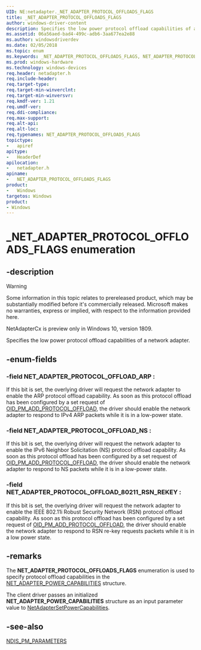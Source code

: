 ```yaml
---
UID: NE:netadapter._NET_ADAPTER_PROTOCOL_OFFLOADS_FLAGS
title: _NET_ADAPTER_PROTOCOL_OFFLOADS_FLAGS
author: windows-driver-content
description: Specifies the low power protocol offload capabilities of a network adapter.
ms.assetid: 06a56aed-bad4-499c-adb6-3aa677ea2e88
ms.author: windowsdriverdev
ms.date: 02/05/2018
ms.topic: enum
ms.keywords: _NET_ADAPTER_PROTOCOL_OFFLOADS_FLAGS, NET_ADAPTER_PROTOCOL_OFFLOADS_FLAGS, 
ms.prod: windows-hardware
ms.technology: windows-devices
req.header: netadapter.h
req.include-header:
req.target-type:
req.target-min-winverclnt:
req.target-min-winversvr:
req.kmdf-ver: 1.21
req.umdf-ver:
req.ddi-compliance:
req.max-support:
req.alt-api:
req.alt-loc:
req.typenames: NET_ADAPTER_PROTOCOL_OFFLOADS_FLAGS
topictype: 
-	apiref
apitype: 
-	HeaderDef
apilocation: 
-	netadapter.h
apiname: 
-	NET_ADAPTER_PROTOCOL_OFFLOADS_FLAGS
product:
-	Windows
targetos: Windows
product:
- Windows
---
```


# _NET_ADAPTER_PROTOCOL_OFFLOADS_FLAGS enumeration

## -description

> [!WARNING]
> Some information in this topic relates to prereleased product, which may be substantially modified before it's commercially released. Microsoft makes no warranties, express or implied, with respect to the information provided here.
>
> NetAdapterCx is preview only in Windows 10, version 1809.

Specifies the low power protocol offload capabilities of a network adapter.

## -enum-fields

### -field NET_ADAPTER_PROTOCOL_OFFLOAD_ARP : 
If this bit is set, the overlying driver will request the network adapter to enable the ARP protocol offload capability. As soon as this protocol offload has been configured by a set request of [OID_PM_ADD_PROTOCOL_OFFLOAD](https://docs.microsoft.com/windows-hardware/drivers/network/oid-pm-add-protocol-offload), the driver should enable the network adapter to respond to IPv4 ARP packets while it is in a low-power state.

### -field NET_ADAPTER_PROTOCOL_OFFLOAD_NS : 
If this bit is set, the overlying driver will request the network adapter to enable the IPv6 Neighbor Solicitation (NS) protocol offload capability. As soon as this protocol offload has been configured by a set request of [OID_PM_ADD_PROTOCOL_OFFLOAD](https://docs.microsoft.com/windows-hardware/drivers/network/oid-pm-add-protocol-offload), the driver should enable the network adapter to respond to NS packets while it is in a low-power state.

### -field NET_ADAPTER_PROTOCOL_OFFLOAD_80211_RSN_REKEY : 
If this bit is set, the overlying driver will request the network adapter to enable the IEEE 802.11i Robust Security Network (RSN) protocol offload capability. As soon as this protocol offload has been configured by a set request of [OID_PM_ADD_PROTOCOL_OFFLOAD](https://docs.microsoft.com/windows-hardware/drivers/network/oid-pm-add-protocol-offload), the driver should enable the network adapter to respond to RSN re-key requests packets while it is in a low power state.

## -remarks

The **NET_ADAPTER_PROTOCOL_OFFLOADS_FLAGS** enumeration is used to specify protocol offload capabilities in the [NET_ADAPTER_POWER_CAPABILITIES](ns-netadapter-_net_adapter_power_capabilities.md) structure.

The client driver passes an initialized **NET_ADAPTER_POWER_CAPABILITIES** structure as an input parameter value to [NetAdapterSetPowerCapabilities](nf-netadapter-netadaptersetpowercapabilities.md).



## -see-also

[NDIS_PM_PARAMETERS](../ntddndis/ns-ntddndis-_ndis_pm_parameters.md)